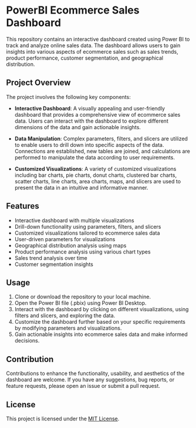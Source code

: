 # PowerBI Ecommerce Sales Dashboard

This repository contains an interactive dashboard created using Power BI to track and analyze online sales data. The dashboard allows users to gain insights into various aspects of ecommerce sales such as sales trends, product performance, customer segmentation, and geographical distribution.

## Project Overview

The project involves the following key components:

- **Interactive Dashboard**: A visually appealing and user-friendly dashboard that provides a comprehensive view of ecommerce sales data. Users can interact with the dashboard to explore different dimensions of the data and gain actionable insights.

- **Data Manipulation**: Complex parameters, filters, and slicers are utilized to enable users to drill down into specific aspects of the data. Connections are established, new tables are joined, and calculations are performed to manipulate the data according to user requirements.

- **Customized Visualizations**: A variety of customized visualizations including bar charts, pie charts, donut charts, clustered bar charts, scatter charts, line charts, area charts, maps, and slicers are used to present the data in an intuitive and informative manner.

## Features

- Interactive dashboard with multiple visualizations
- Drill-down functionality using parameters, filters, and slicers
- Customized visualizations tailored to ecommerce sales data
- User-driven parameters for visualizations
- Geographical distribution analysis using maps
- Product performance analysis using various chart types
- Sales trend analysis over time
- Customer segmentation insights

## Usage

1. Clone or download the repository to your local machine.
2. Open the Power BI file (.pbix) using Power BI Desktop.
3. Interact with the dashboard by clicking on different visualizations, using filters and slicers, and exploring the data.
4. Customize the dashboard further based on your specific requirements by modifying parameters and visualizations.
5. Gain actionable insights into ecommerce sales data and make informed decisions.

## Contribution

Contributions to enhance the functionality, usability, and aesthetics of the dashboard are welcome. If you have any suggestions, bug reports, or feature requests, please open an issue or submit a pull request.

## License

This project is licensed under the [MIT License](LICENSE).
